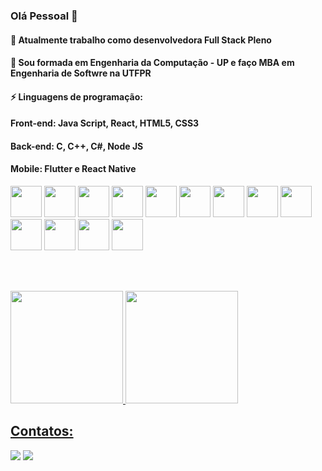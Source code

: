 
### Olá Pessoal 👋
#### 🔭 Atualmente trabalho como desenvolvedora Full Stack Pleno
#### 🌱 Sou formada em Engenharia da Computação - UP e faço MBA em Engenharia de Softwre na UTFPR
#### ⚡  Linguagens de programação: 
#### Front-end: Java Script, React, HTML5, CSS3
#### Back-end: C, C++, C#, Node JS
#### Mobile: Flutter e React Native 

<div>
<img src="https://cdn.jsdelivr.net/gh/devicons/devicon/icons/firebase/firebase-plain.svg"  width="50" height="50"/>
<img src="https://cdn.jsdelivr.net/gh/devicons/devicon/icons/javascript/javascript-original.svg"  width="50" height="50" />
<img src="https://cdn.jsdelivr.net/gh/devicons/devicon/icons/react/react-original-wordmark.svg"  width="50" height="50" />
<img src="https://cdn.jsdelivr.net/gh/devicons/devicon/icons/html5/html5-original.svg"   width="50" height="50"/>
<img src="https://cdn.jsdelivr.net/gh/devicons/devicon/icons/css3/css3-original.svg"  width="50" height="50"  />
<img src="https://cdn.jsdelivr.net/gh/devicons/devicon/icons/tailwindcss/tailwindcss-original-wordmark.svg"  width="50" height="50"  />
<img src="https://cdn.jsdelivr.net/gh/devicons/devicon/icons/csharp/csharp-original.svg"  width="50" height="50" />
<img src="https://cdn.jsdelivr.net/gh/devicons/devicon/icons/nodejs/nodejs-original-wordmark.svg"  width="50" height="50" />
<img src="https://cdn.jsdelivr.net/gh/devicons/devicon/icons/microsoftsqlserver/microsoftsqlserver-plain-wordmark.svg" width="50" height="50" />
<img src="https://cdn.jsdelivr.net/gh/devicons/devicon/icons/git/git-original.svg"  width="50" height="50"/>
 <img src="https://cdn.jsdelivr.net/gh/devicons/devicon/icons/azure/azure-original.svg" width="50" height="50" />
 <img src="https://cdn.jsdelivr.net/gh/devicons/devicon/icons/bootstrap/bootstrap-original.svg" width="50" height="50"/>
 <img src="https://cdn.jsdelivr.net/gh/devicons/devicon/icons/dotnetcore/dotnetcore-original.svg" width="50" height="50" />





</div>

<br></br>

<div>
<a href="https://github.com/isisbezruska">
<img height="180em" src="https://github-readme-stats.vercel.app/api/top-langs/?username=isisbezruska&layout=compact&langs_count=7&theme=dracula"/>
<img height="180em" src="https://github-readme-stats.vercel.app/api?username=isisbezruska&show_icons=true&theme=dracula&include_all_commits=true&count_private=true"/>
</div>



 
 ## Contatos:
 <div>
<a href="https://instagram.com/isisbezruska" target="_blank"><img src="https://img.shields.io/badge/-Instagram-%23E4405F?style=for-the-badge&logo=instagram&logoColor=white" target="_blank"></a>
<a href="https://br.linkedin.com/in/isisbezruska/" target="_blank"><img src="https://img.shields.io/badge/-LinkedIn-%230077B5?style=for-the-badge&logo=linkedin&logoColor=white" target="_blank"></a>   
</div>
          
          
          
          
          
          
          
<!--
**isisbezruska/isisbezruska** is a ✨ _special_ ✨ repository because its `README.md` (this file) appears on your GitHub profile.

Here are some ideas to get you started:

- 🔭 I’m currently working on ...
- 🌱 I’m currently learning ...
- 👯 I’m looking to collaborate on ...
- 🤔 I’m looking for help with ...
- 💬 Ask me about ...
- 📫 How to reach me: ...
- 😄 Pronouns: ...
- ⚡ Fun fact: ...
-->
